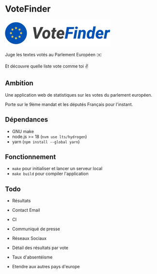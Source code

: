 # VoteFinder
![Logo](frontend/src/icons/logo.svg)

Juge les textes votés au Parlement Européen ✉️

Et découvre quelle liste vote comme toi ✌️

## Ambition

Une application web de statistiques sur les votes du parlement européen.

Porte sur le 9ème mandat et les députés Français pour l'instant.

## Dépendances
- GNU make
- node.js >= 18 (`nvm use lts/hydrogen`)
- yarn (`npm install --global yarn`)

## Fonctionnement

- `make` pour initialiser et lancer un serveur local
- `make build` pour compiler l'application

## Todo
- Résultats
- Contact Email
- CI

- Communiqué de presse
- Réseaux Sociaux
- Détail des résultats par vote
- Taux d'absentéisme
- Etendre aux autres pays d'europe
